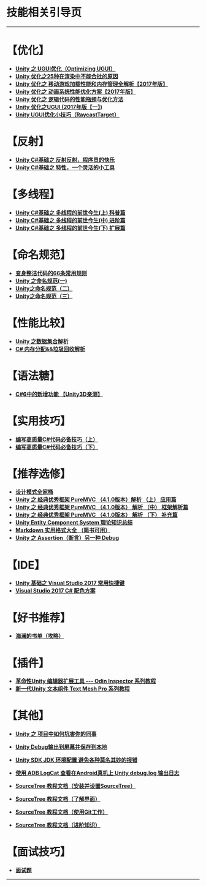 # 技能相关引导页
-------------

# 【优化】
* **[Unity 之 UGUI优化（Optimizing UGUI）](https://www.jianshu.com/p/9bd461de19a7)**
* **[Unity 优化之25种在渲染中不能合批的原因](https://www.jianshu.com/p/43efe4d35ccd)**
* **[Unity 优化之 移动游戏加载性能和内存管理全解析【2017年版】](https://www.jianshu.com/p/5338c59ddcda)**
* **[Unity 优化之 动画系统性能优化方案【2017年版】](https://www.jianshu.com/p/6d9e14e23905)**
* **[Unity 优化之 逻辑代码的性能瓶颈与优化方法](https://www.jianshu.com/p/fd0db2abd808)**
* **[Unity 优化之UGUI (2017年版【一】)](https://www.jianshu.com/p/2b5e8c11c4ea)**
* **[Unity UGUI优化小技巧（RaycastTarget）](https://www.jianshu.com/p/3082ebf8a342)**

# 【反射】
* **[Unity C#基础之 反射反射，程序员的快乐](https://www.jianshu.com/p/2f0cfdf116c8)**
* **[Unity C#基础之 特性，一个灵活的小工具](https://www.jianshu.com/p/39f1acf789ac)**

# 【多线程】
* **[Unity C#基础之 多线程的前世今生(上) 科普篇](https://www.jianshu.com/p/691c6fc1a7f4)**
* **[Unity C#基础之 多线程的前世今生(中) 进阶篇](https://www.jianshu.com/p/59b77fece2c0)**
* **[Unity C#基础之 多线程的前世今生(下) 扩展篇](https://www.jianshu.com/p/c61db238ed2a)**

# 【命名规范】
* **[变身整洁代码的66条常用规则](https://www.jianshu.com/p/44962d10298c)**
* **[Unity 之命名规范(一)](https://www.jianshu.com/p/a00075f55a03)**
* **[Unity之命名规范（二）](https://www.jianshu.com/p/376a1c00234e)**
* **[Unity之命名规范（三）](https://www.jianshu.com/p/1bc173436341)**


# 【性能比较】
* **[Unity 之数据集合解析](https://www.jianshu.com/p/6c1f67d788e2)**
* **[C# 内存分配&&垃圾回收解析](https://www.jianshu.com/p/53439af1eb00)**

# 【语法糖】
* **[C#6中的新增功能 【Unity3D亲测】](https://www.jianshu.com/p/ae77c0f3f779)**

# 【实用技巧】
* **[编写高质量C#代码必备技巧（上）](https://www.jianshu.com/p/6461cbe3cd27)**
* **[编写高质量C#代码必备技巧（下）](https://www.jianshu.com/p/b68bd3b747ac)**


# 【推荐选修】
* **[设计模式全家桶](https://www.jianshu.com/p/d7a49058c8dd)**
* **[Unity 之 经典优秀框架 PureMVC （4.1.0版本）解析 （上） 应用篇](https://www.jianshu.com/p/fa4a7c902e25)**
* **[Unity 之 经典优秀框架 PureMVC （4.1.0版本） 解析 （中） 框架解析篇](https://www.jianshu.com/p/5243a8b9c8ed)**
* **[Unity 之 经典优秀框架 PureMVC （4.1.0版本） 解析 （下） 补充篇](https://www.jianshu.com/p/726d0d62859a)**
* **[Unity Entity Component System 理论知识总结](https://www.jianshu.com/p/fd2d221cad9f)**
* **[Markdown 实用格式大全 （简书可用）](https://www.jianshu.com/p/759a35ef4175)**
* **[Unity 之 Assertion（断言）另一种 Debug](https://www.jianshu.com/p/259aac9992b7)**

# 【IDE】
* **[Unity 基础之 Visual Studio 2017 常用快捷键](https://www.jianshu.com/p/afcfa1ec459a)**
* **[Visual Studio 2017 C# 配色方案](https://www.jianshu.com/p/30b062ea8689)**

# 【好书推荐】
* **[海澜的书单（攻略）](https://www.jianshu.com/p/761a2de88194)**

# 【插件】
* **[革命性Unity 编辑器扩展工具 --- Odin Inspector 系列教程](https://www.jianshu.com/p/f1b27e85bc35)**
* **[新一代Unity 文本组件 Text Mesh Pro 系列教程](https://www.jianshu.com/p/51de63c98940)**

# 【其他】
* **[Unity 之 项目中如何坑害你的同事](https://www.jianshu.com/p/5c12a9598d36)**
* **[Unity Debug输出到屏幕并保存到本地](https://www.jianshu.com/p/5163b0a0180e)**
* **[Unity SDK JDK 环境配置 避免各种莫名其妙的报错](https://www.jianshu.com/p/f5d394d6e7a4)**
* **[使用 ADB LogCat 查看在Android真机上 Unity debug.log 输出日志](https://www.jianshu.com/p/ab0139da5e39)**

* **[SourceTree 教程文档（安装并设置SourceTree）](https://www.jianshu.com/p/1ec389ad32fa)**
* **[SourceTree 教程文档（了解界面）](https://www.jianshu.com/p/03b65da5345e)**
* **[SourceTree 教程文档（使用Git工作）](https://www.jianshu.com/p/71e4380c7d06)**
* **[SourceTree 教程文档（进阶知识）](https://www.jianshu.com/p/791e6ab4b6af)**

# 【面试技巧】
* **[面试题](https://github.com/su9257/GameDevelopmentGuide/blob/master/%E9%9D%A2%E8%AF%95%E9%A2%98.md)**
-----------------
